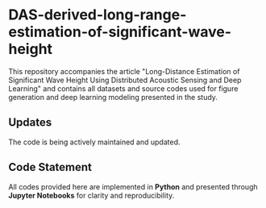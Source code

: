 # DAS-derived-long-range-estimation-of-significant-wave-height
This repository accompanies the article "Long-Distance Estimation of Significant Wave Height Using Distributed Acoustic Sensing and Deep Learning" and contains all datasets and source codes used for figure generation and deep learning modeling presented in the study.

## Updates
The code is being actively maintained and updated.

## Code Statement
All codes provided here are implemented in **Python** and presented through **Jupyter Notebooks** for clarity and reproducibility.
